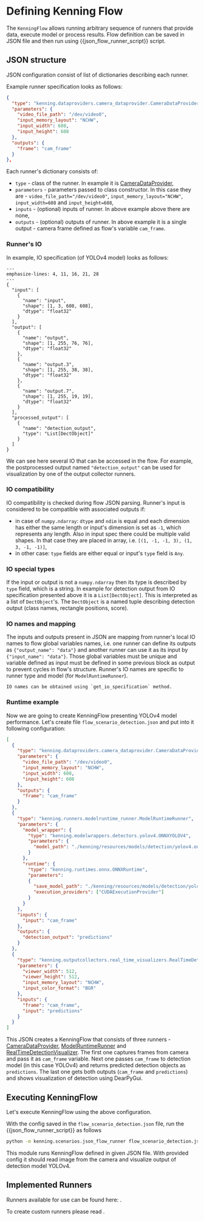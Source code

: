 # Defining Kenning Flow

The `KenningFlow` allows running arbitrary sequence of runners that provide data, execute model or process results.
Flow definition can be saved in JSON file and then run using {{json_flow_runner_script}} script.

## JSON structure

JSON configuration consist of list of dictionaries describing each runner. 

Example runner specification looks as follows:
```json
{
  "type": "kenning.dataproviders.camera_dataprovider.CameraDataProvider",
  "parameters": {
    "video_file_path": "/dev/video0",
    "input_memory_layout": "NCHW",
    "input_width": 608,
    "input_height": 608
  },
  "outputs": {
    "frame": "cam_frame"
  }
},
```

Each runner's dictionary consists of:

* `type` - class of the runner. In example it is [CameraDataProvider](https://github.com/antmicro/kenning/blob/main/kenning/dataproviders/camera_dataprovider.py),
* `parameters` - parameters passed to class constructor. In this case they are - `video_file_path="/dev/video0"`, `input_memory_layout="NCHW"`, `input_width=608` and `input_height=608`,
* `inputs` - (optional) inputs of runner. In above example above there are none,
* `outputs` - (optional) outputs of runner. In above example it is a single output - camera frame defined as flow's variable `cam_frame`.

### Runner's IO

In example, IO specification (of YOLOv4 model) looks as follows:
```{code-block} json
---
emphasize-lines: 4, 11, 16, 21, 28
---
{
  "input": [
    {
      "name": "input",
      "shape": [1, 3, 608, 608],
      "dtype": "float32"
    }
  ],
  "output": [
    {
      "name": "output",
      "shape": [1, 255, 76, 76],
      "dtype": "float32"
    },
    {
      "name": "output.3",
      "shape": [1, 255, 38, 38],
      "dtype": "float32"
    },
    {
      "name": "output.7",
      "shape": [1, 255, 19, 19],
      "dtype": "float32"
    }
  ],
  "processed_output": [
    {
      "name": "detection_output",
      "type": "List[DectObject]"
    }
  ]
}
```

We can see here several IO that can be accessed in the flow.
For example, the postprocessed output named `"detection_output"` can be used for visualization by one of the output collector runners.

### IO compatibility

IO compatibility is checked during flow JSON parsing.
Runner's input is considered to be compatible with associated outputs if:
* in case of `numpy.ndarray`: `dtype` and `ndim` is equal and each dimension has either the same length or input's dimension is set as `-1`, which represents any length.
  Also in input spec there could be multiple valid shapes. In that case they are placed in array, i.e. `[(1, -1, -1, 3), (1, 3, -1, -1)]`,
* in other case: `type` fields are either equal or input's `type` field is `Any`.

### IO special types

If the input or output is not a `numpy.ndarray` then its type is described by `type` field, which is a string.
In example for detection output from IO specification presented above it is a `List[DectObject]`.
This is interpreted as a list of `DectObject`'s.
The `DectObject` is a named tuple describing detection output (class names, rectangle positions, score).

### IO names and mapping

The inputs and outputs present in JSON are mapping from runner's local IO names to flow global variables names, i.e. one runner can define its outputs as `{"output_name": "data"}` and another runner can use it as its input by `{"input_name": "data"}`.
Those global variables must be unique and variable defined as input must be defined in some previous block as output to prevent cycles in flow's structure.
Runner's IO names are specific to runner type and model (for `ModelRuntimeRunner`).

```{note}
IO names can be obtained using `get_io_specification` method.
```

### Runtime example

Now we are going to create KenningFlow presenting YOLOv4 model performance.
Let's create file `flow_scenario_detection.json` and put into it following configuration:
```json
[
  {
    "type": "kenning.dataproviders.camera_dataprovider.CameraDataProvider",
    "parameters": {
      "video_file_path": "/dev/video0",
      "input_memory_layout": "NCHW",
      "input_width": 608,
      "input_height": 608
    },
    "outputs": {
      "frame": "cam_frame"
    }
  },
  {
    "type": "kenning.runners.modelruntime_runner.ModelRuntimeRunner",
    "parameters": {
      "model_wrapper": {
        "type": "kenning.modelwrappers.detectors.yolov4.ONNXYOLOV4",
        "parameters": {
          "model_path": "./kenning/resources/models/detection/yolov4.onnx"
        }
      },
      "runtime": {
        "type": "kenning.runtimes.onnx.ONNXRuntime",
        "parameters":
        {
          "save_model_path": "./kenning/resources/models/detection/yolov4.onnx",
          "execution_providers": ["CUDAExecutionProvider"]
        }
      }
    },
    "inputs": {
      "input": "cam_frame"
    },
    "outputs": {
      "detection_output": "predictions"
    }
  },
  {
    "type": "kenning.outputcollectors.real_time_visualizers.RealTimeDetectionVisualizer",
    "parameters": {
      "viewer_width": 512,
      "viewer_height": 512,
      "input_memory_layout": "NCHW",
      "input_color_format": "BGR"
    },
    "inputs": {
      "frame": "cam_frame",
      "input": "predictions"
    }
  }
]
```

This JSON creates a KenningFlow that consists of three runners - [CameraDataProvider](https://github.com/antmicro/kenning/blob/main/kenning/dataproviders/camera_dataprovider.py), [ModelRuntimeRunner](https://github.com/antmicro/kenning/blob/main/kenning/runners/modelruntime_runner.py) and [RealTimeDetectionVisualizer](https://github.com/antmicro/kenning/blob/main/kenning/outputcollectors/real_time_visualizers.py).
The first one captures frames from camera and pass it as `cam_frame` variable.
Next one passes `cam_frame` to detection model (in this case YOLOv4) and returns predicted detection objects as `predictions`.
The last one gets both outputs (`cam_frame` and `predictions`) and shows visualization of detection using DearPyGui.

## Executing KenningFlow

Let's execute KenningFlow using the above configuration.

With the config saved in the `flow_scenario_detection.json` file, run the {{json_flow_runner_script}} as follows
```bash
python -m kenning.scenarios.json_flow_runner flow_scenario_detection.json
```

This module runs KenningFlow defined in given JSON file.
With provided config it should read image from the camera and visualize output of detection model YOLOv4.

## Implemented Runners

Runners available for use can be found here: [](runner-api).

To create custom runners please read [](implementing-runner).
